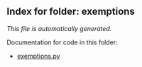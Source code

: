 ## Index for folder: exemptions
_This file is automatically generated._


Documentation for code in this folder:  
* [exemptions.py](/Users/barriebarnes/dev/markacross/config/exemptions/exemptions.md)


